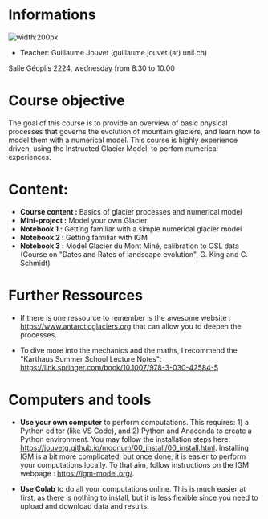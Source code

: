 
# Informations

 ![width:200px](00_introduction/fig/rhone-mod.png)

- Teacher: Guillaume Jouvet (guillaume.jouvet (at) unil.ch) 

Salle Géoplis 2224, wednesday from 8.30 to 10.00

# Course objective

The goal of this course is to provide an overview of basic physical processes that governs the evolution of mountain glaciers, and learn how to model them with a numerical model. This course is highly experience driven, using the Instructed Glacier Model, to perfom numerical experiences.

# Content:

- **Course content :** Basics of glacier processes and numerical model
- **Mini-project :** Model your own Glacier
- **Notebook 1 :** Getting familiar with a simple numerical glacier model
- **Notebook 2 :** Getting familiar with IGM
- **Notebook 3 :** Model Glacier du Mont Miné, calibration to OSL data (Course on "Dates and Rates of landscape evolution", G. King and C. Schmidt)

# Further Ressources

- If there is one ressource to remember is the awesome website : https://www.antarcticglaciers.org that can allow you to deepen the processes.

- To dive more into the mechanics and the maths, I recommend the "Karthaus Summer School Lecture Notes": https://link.springer.com/book/10.1007/978-3-030-42584-5

# Computers and tools

- **Use your own computer** to perform computations. This requires: 1) a Python editor (like VS Code), and 2) Python and Anaconda to create a Python environment. You may follow the installation steps here: https://jouvetg.github.io/modnum/00_install/00_install.html. Installing IGM is a bit more complicated, but once done, it is easier to perform your computations locally. To that aim, follow instructions on the IGM webpage : https://igm-model.org/.

- **Use Colab** to do all your computations online. This is much easier at first, as there is nothing to install, but it is less flexible since you need to upload and download data and results.
